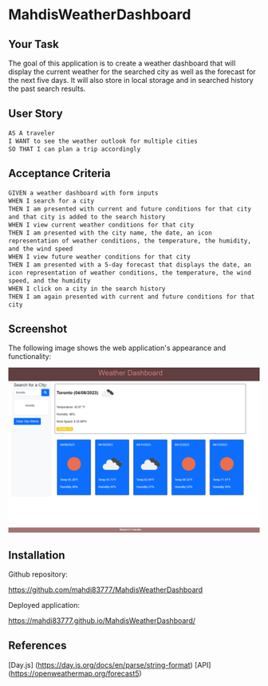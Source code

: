 # MahdisWeatherDashboard

## Your Task

The goal of this application is to create a weather dashboard that will display the current weather for the searched city as well as the forecast for the next five days. It will also store in local storage and in searched history the past search results.

## User Story

```
AS A traveler
I WANT to see the weather outlook for multiple cities
SO THAT I can plan a trip accordingly
```

## Acceptance Criteria

```
GIVEN a weather dashboard with form inputs
WHEN I search for a city
THEN I am presented with current and future conditions for that city and that city is added to the search history
WHEN I view current weather conditions for that city
THEN I am presented with the city name, the date, an icon representation of weather conditions, the temperature, the humidity, and the wind speed
WHEN I view future weather conditions for that city
THEN I am presented with a 5-day forecast that displays the date, an icon representation of weather conditions, the temperature, the wind speed, and the humidity
WHEN I click on a city in the search history
THEN I am again presented with current and future conditions for that city
```

## Screenshot

The following image shows the web application's appearance and functionality:

![The Password Generator application displays a red button to "Generate Password".](./assets/images/output.PNG)

## Installation

Github repository:

https://github.com/mahdi83777/MahdisWeatherDashboard

Deployed application:

https://mahdi83777.github.io/MahdisWeatherDashboard/

## References

[Day.js] (https://day.js.org/docs/en/parse/string-format)
[API] (https://openweathermap.org/forecast5)
